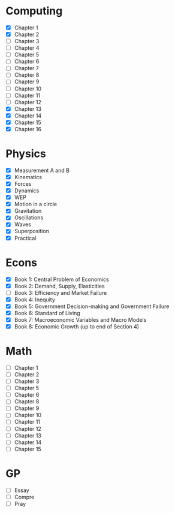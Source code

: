 # Computing
- [x] Chapter 1
- [x] Chapter 2
- [ ] Chapter 3
- [ ] Chapter 4
- [ ] Chapter 5
- [ ] Chapter 6
- [ ] Chapter 7
- [ ] Chapter 8
- [ ] Chapter 9
- [ ] Chapter 10
- [ ] Chapter 11
- [ ] Chapter 12
- [x] Chapter 13
- [x] Chapter 14
- [x] Chapter 15
- [x] Chapter 16
# Physics
- [x] Measurement A and B
- [x] Kinematics
- [x] Forces
- [x] Dynamics
- [x] WEP
- [x] Motion in a circle
- [x] Gravitation
- [x] Oscillations
- [x] Waves
- [x] Superposition
- [x] Practical
# Econs
- [x] Book 1: Central Problem of Economics
- [x] Book 2: Demand, Supply, Elasticities
- [ ] Book 3: Efficiency and Market Failure
- [x] Book 4: Inequity
- [x] Book 5: Government Decision-making and Government Failure
- [x] Book 6: Standard of Living
- [x] Book 7: Macroeconomic Variables and Macro Models
- [x] Book 8: Economic Growth (up to end of Section 4)
# Math
- [ ] Chapter 1
- [ ] Chapter 2
- [ ] Chapter 3
- [ ] Chapter 5
- [ ] Chapter 6
- [ ] Chapter 8
- [ ] Chapter 9
- [ ] Chapter 10
- [ ] Chapter 11
- [ ] Chapter 12
- [ ] Chapter 13
- [ ] Chapter 14
- [ ] Chapter 15
# GP
- [ ] Essay
- [ ] Compre
- [ ] Pray